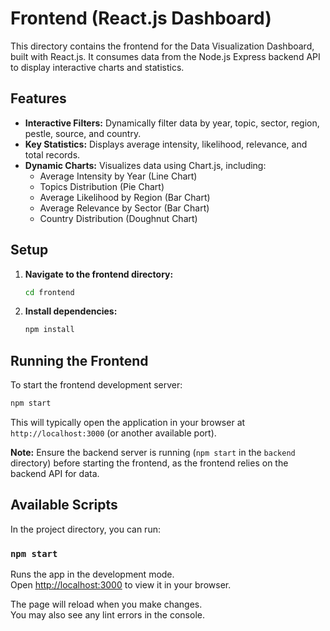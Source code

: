 # Frontend (React.js Dashboard)

This directory contains the frontend for the Data Visualization Dashboard, built with React.js. It consumes data from the Node.js Express backend API to display interactive charts and statistics.

## Features

-   **Interactive Filters:** Dynamically filter data by year, topic, sector, region, pestle, source, and country.
-   **Key Statistics:** Displays average intensity, likelihood, relevance, and total records.
-   **Dynamic Charts:** Visualizes data using Chart.js, including:
    -   Average Intensity by Year (Line Chart)
    -   Topics Distribution (Pie Chart)
    -   Average Likelihood by Region (Bar Chart)
    -   Average Relevance by Sector (Bar Chart)
    -   Country Distribution (Doughnut Chart)

## Setup

1.  **Navigate to the frontend directory:**
    ```bash
    cd frontend
    ```
2.  **Install dependencies:**
    ```bash
    npm install
    ```

## Running the Frontend

To start the frontend development server:

```bash
npm start
```

This will typically open the application in your browser at `http://localhost:3000` (or another available port).

**Note:** Ensure the backend server is running (`npm start` in the `backend` directory) before starting the frontend, as the frontend relies on the backend API for data.

## Available Scripts

In the project directory, you can run:

### `npm start`

Runs the app in the development mode.\
Open [http://localhost:3000](http://localhost:3000) to view it in your browser.

The page will reload when you make changes.\
You may also see any lint errors in the console.

